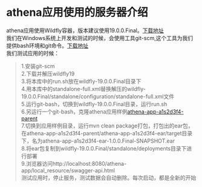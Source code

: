 # athena应用使用的服务器介绍
athena应用使用Wildfly容器，版本建议使用19.0.0.Final。[下载地址](https://wildfly.org/)  
我们在Windows系统上开发和测试的时候，会使用工具git-scm,这个工具为我们提供bash环境和git命令。[下载地址](https://git-scm.com/)  
我们测试应用的时候：  
>1.安装git-scm  
>2.下载并解压wildfly19  
>3.将本库中的run.sh放在wildfly-19.0.0.Final目录下  
>4.用本库中的standalone-full.xml替换解压的wildfly-19.0.0.Final/standalone/configuration/standalone-full.xml文件  
>5.运行git-bash，切换到wildfly-19.0.0.Final目录，运行run.sh  
>6.另运行一个git-bash，克隆athena应用样例[athena-app-a1s2d3f4-parent](https://github.com/data67/athena-app-a1s2d3f4-parent)  
>7.切换到应用样例目录，运行mvn clean package打包，打包出的ear包，在athena-app-a1s2d3f4-parent/athena-app-a1s2d3f4-ear/target目录下，名为athena-app-a1s2d3f4-ear-1.0.0.Final-SNAPSHOT.ear  
>8.将ear包复制到wildfly-19.0.0.Final/standalone/deployments目录下进行部署  
>9.浏览器访问http://localhost:8080/athena-app/local_resource/swagger-api.html  
测试应用时，停止服务，测试数据会自动删除。每次启动，都是全新的开始
